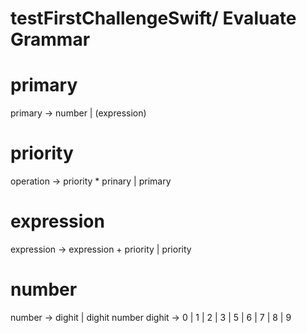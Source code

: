 # testFirstChallengeSwift/ Evaluate Grammar



# primary 

primary -> number | (expression)

# priority 

operation -> priority * prinary | primary 

# expression 

expression ->  expression + priority | priority  

# number 
number ->  dighit | dighit number
dighit -> 0 | 1 | 2 | 3 | 5 | 6 | 7 | 8 | 9
